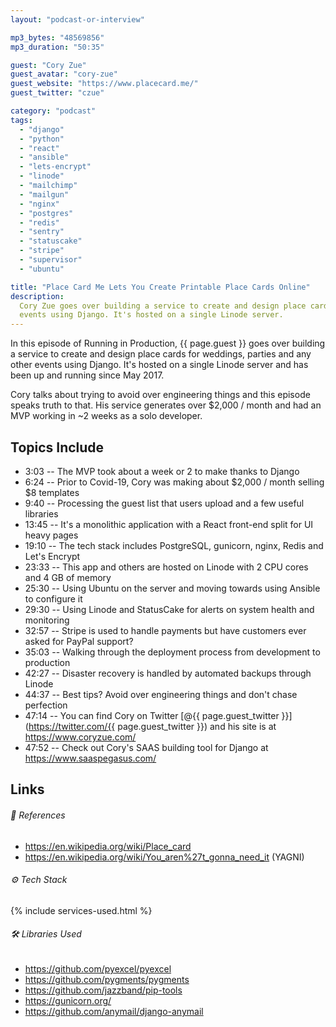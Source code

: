 ```yaml
---
layout: "podcast-or-interview"

mp3_bytes: "48569856"
mp3_duration: "50:35"

guest: "Cory Zue"
guest_avatar: "cory-zue"
guest_website: "https://www.placecard.me/"
guest_twitter: "czue"

category: "podcast"
tags:
  - "django"
  - "python"
  - "react"
  - "ansible"
  - "lets-encrypt"
  - "linode"
  - "mailchimp"
  - "mailgun"
  - "nginx"
  - "postgres"
  - "redis"
  - "sentry"
  - "statuscake"
  - "stripe"
  - "supervisor"
  - "ubuntu"

title: "Place Card Me Lets You Create Printable Place Cards Online"
description:
  Cory Zue goes over building a service to create and design place cards for
  events using Django. It's hosted on a single Linode server.
---
```


In this episode of Running in Production, {{ page.guest }} goes over building
a service to create and design place cards for weddings, parties and any other
events using Django. It's hosted on a single Linode server and has been up
and running since May 2017.

Cory talks about trying to avoid over engineering things and this episode
speaks truth to that. His service generates over $2,000 / month and had an MVP
working in ~2 weeks as a solo developer.

## Topics Include

- 3:03 -- The MVP took about a week or 2 to make thanks to Django
- 6:24 -- Prior to Covid-19, Cory was making about $2,000 / month selling $8 templates
- 9:40 -- Processing the guest list that users upload and a few useful libraries
- 13:45 -- It's a monolithic application with a React front-end split for UI heavy pages
- 19:10 -- The tech stack includes PostgreSQL, gunicorn, nginx, Redis and Let's Encrypt
- 23:33 -- This app and others are hosted on Linode with 2 CPU cores and 4 GB of memory
- 25:30 -- Using Ubuntu on the server and moving towards using Ansible to configure it
- 29:30 -- Using Linode and StatusCake for alerts on system health and monitoring
- 32:57 -- Stripe is used to handle payments but have customers ever asked for PayPal support?
- 35:03 -- Walking through the deployment process from development to production
- 42:27 -- Disaster recovery is handled by automated backups through Linode
- 44:37 -- Best tips? Avoid over engineering things and don't chase perfection
- 47:14 -- You can find Cory on Twitter [@{{ page.guest_twitter }}](https://twitter.com/{{ page.guest_twitter }}) and his site is at <https://www.coryzue.com/>
- 47:52 -- Check out Cory's SAAS building tool for Django at <https://www.saaspegasus.com/>

## Links

###### 📄 References

- <https://en.wikipedia.org/wiki/Place_card>
- <https://en.wikipedia.org/wiki/You_aren%27t_gonna_need_it> (YAGNI)

###### ⚙️ Tech Stack

{% include services-used.html %}

###### 🛠 Libraries Used

- <https://github.com/pyexcel/pyexcel>
- <https://github.com/pygments/pygments>
- <https://github.com/jazzband/pip-tools>
- <https://gunicorn.org/>
- <https://github.com/anymail/django-anymail>
